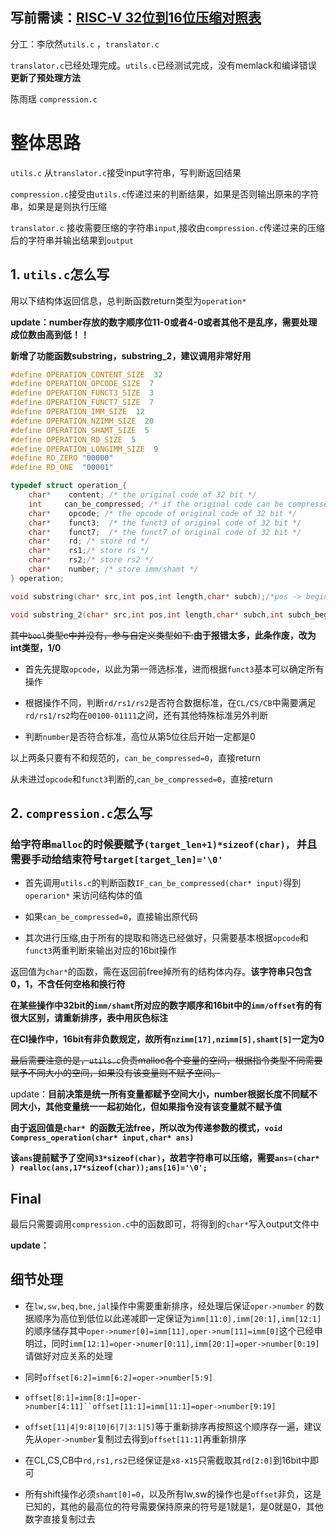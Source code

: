 ## 写前需读：[RISC-V 32位到16位压缩对照表](https://docs.qq.com/sheet/DR2RQR21nb2lscXVX?tab=BB08J2)

分工：李欣然`utils.c` ，`translator.c` 

`translator.c`已经处理完成。`utils.c`已经测试完成，没有memlack和编译错误
**更新了预处理方法**

陈雨瑶 `compression.c`

# 整体思路

`utils.c` 从`translator.c`接受input字符串，写判断返回结果

`compression.c`接受由`utils.c`传递过来的判断结果，如果是否则输出原来的字符串，如果是是则执行压缩

`translator.c` 接收需要压缩的字符串`input`,接收由`compression.c`传递过来的压缩后的字符串并输出结果到`output`

## 1. `utils.c`怎么写

用以下结构体返回信息，总判断函数return类型为`operation*`

**update：number存放的数字顺序位11-0或者4-0或者其他不是乱序，需要处理成位数由高到低！！**

**新增了功能函数substring，substring_2，建议调用非常好用**

```c
#define OPERATION_CONTENT_SIZE  32
#define OPERATION_OPCODE_SIZE  7
#define OPERATION_FUNCT3_SIZE  3
#define OPERATION_FUNCT7_SIZE  7
#define OPERATION_IMM_SIZE  12
#define OPERATION_NZIMM_SIZE  20
#define OPERATION_SHAMT_SIZE  5
#define OPERATION_RD_SIZE  5
#define OPERATION_LONGIMM_SIZE  9
#define RD_ZERO "00000"
#define RD_ONE  "00001"

typedef struct operation_{
    char*    content; /* the original code of 32 bit */
    int     can_be_compressed; /* if the original code can be compressed */
    char*    opcode; /* the opcode of original code of 32 bit */
    char*    funct3;  /* the funct3 of original code of 32 bit */
    char*    funct7;  /* the funct7 of original code of 32 bit */
    char*    rd; /* store rd */
    char*    rs1;/* store rs */
    char*    rs2;/* store rs2 */
    char*    number; /* store imm/shamt */ 
} operation;

void substring(char* src,int pos,int length,char* subch);/*pos -> begin, length -> the len you want */

void substring_2(char* src,int pos,int length,char* subch,int subch_begin);
```

~~其中`bool`类型c中并没有，参与自定义类型如下:~~**由于报错太多，此条作废，改为int类型，1/0**

- 首先先提取`opcode`，以此为第一筛选标准，进而根据`funct3`基本可以确定所有操作

- 根据操作不同，判断`rd/rs1/rs2`是否符合数据标准，在`CL/CS/CB`中需要满足`rd/rs1/rs2`均在`00100-01111`之间，还有其他特殊标准另外判断

- 判断`number`是否符合标准，高位从第5位往后开始一定都是0

以上两条只要有不和规范的，`can_be_compressed=0`，直接return

从未进过`opcode`和`funct3`判断的,`can_be_compressed=0`，直接return

## 2. `compression.c`怎么写

### 给字符串`malloc`的时候要赋予`(target_len+1)*sizeof(char)，` 并且需要手动给结束符号`target[target_len]='\0'`

- 首先调用`utils.c`的判断函数`IF_can_be_compressed(char* input)`得到`operarion*` 来访问结构体的值

- 如果`can_be_compressed=0`，直接输出原代码

- 其次进行压缩,由于所有的提取和筛选已经做好，只需要基本根据`opcode`和`funct3`两重判断来输出对应的16bit操作

返回值为`char*`的函数，需在返回前free掉所有的结构体内存。**该字符串只包含0，1，不含任何空格和换行符**

**在某些操作中32bit的`imm/shamt`所对应的数字顺序和16bit中的`imm/offset`有的有很大区别，请重新排序，表中用灰色标注**

**在CI操作中，16bit有非负数规定，故所有`nzimm[17],nzimm[5],shamt[5]`一定为0**

~~最后需要注意的是，`utils.c`负责malloc各个变量的空间，根据指令类型不同需要赋予不同大小的空间，如果没有该变量则不赋予空间。~~

update：**目前决策是统一所有变量都赋予空间大小，number根据长度不同赋不同大小，其他变量统一一起初始化，但如果指令没有该变量就不赋予值**

**由于返回值是`char* `的函数无法free，所以改为传递参数的模式，`void Compress_operation(char* input,char* ans)`**

**该`ans`提前赋予了空间`33*sizeof(char)`，故若字符串可以压缩，需要`ans=(char* ) realloc(ans,17*sizeof(char));ans[16]='\0';`**

## Final

最后只需要调用`compression.c`中的函数即可，将得到的`char*`写入output文件中

**update：**

## 细节处理

- 在`lw,sw,beq,bne,jal`操作中需要重新排序，经处理后保证`oper->number` 的数据顺序为高位到低位以此递减即一定保证为`imm[11:0],imm[20:1],imm[12:1]`的顺序储存其中`oper->numer[0]=imm[11],oper->num[11]=imm[0]`这个已经申明过，同时`imm[12:1]=oper->numer[0:11],imm[20:1]=oper->number[0:19]`请做好对应关系的处理

- 同时`offset[6:2]=imm[6:2]=oper->number[5:9]`

- `offset[8:1]=imm[8:1]=oper->number[4:11]``offset[11:1]=imm[11:1]=oper->number[9:19]`

- `offset[11|4|9:8|10|6|7|3:1|5]`等于重新排序再按照这个顺序存一遍，建议先从`oper->number`复制过去得到`offset[11:1]`再重新排序

- 在CL,CS,CB中`rd,rs1,rs2`已经保证是`x8-x15`只需截取其`rd[2:0]`到16bit中即可

- 所有shift操作必须`shamt[0]=0`，以及所有lw,sw的操作也是`offset`非负，这是已知的，其他的最高位的符号需要保持原来的符号是1就是1，是0就是0，其他数字直接复制过去
